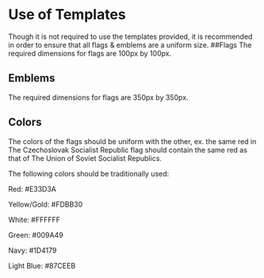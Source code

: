 # Use of Templates
Though it is not required to use the templates provided, it is recommended in order to ensure that all flags & emblems are a uniform size. 
##Flags
The required dimensions for flags are 100px by 100px.
## Emblems

The required dimensions for flags are 350px by 350px.

## Colors

The colors of the flags should be uniform with the other, ex. the same red in The Czechoslovak Socialist Republic flag should contain the same red as that of The Union of Soviet Socialist Republics.

The following colors should be traditionally used:

Red: #E33D3A

Yellow/Gold: #FDBB30

White: #FFFFFF

Green: #009A49

Navy: #1D4179

Light Blue: #87CEEB